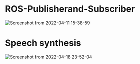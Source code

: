 # ROS-Publisherand-Subscriber


![Screenshot from 2022-04-11 15-38-59](https://user-images.githubusercontent.com/102993517/162698882-8b155c75-2a47-4271-ab02-22bf0c881f55.png)

# Speech synthesis

![Screenshot from 2022-04-18 23-52-04](https://user-images.githubusercontent.com/102993517/163842861-6d3eec75-af2b-4e2b-92ef-611bffe131c3.png)
